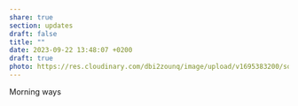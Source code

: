 ```yaml
---
share: true
section: updates
draft: false
title: ""
date: 2023-09-22 13:48:07 +0200
draft: true
photo: https://res.cloudinary.com/dbi2zounq/image/upload/v1695383200/sot6g5mbfccxxii8s75a.jpg
---
```



Morning ways
